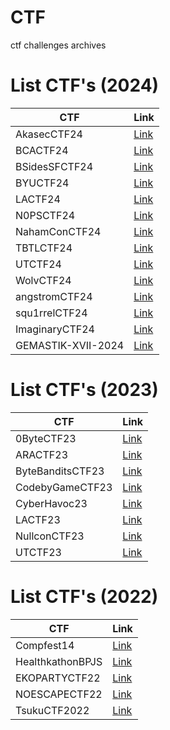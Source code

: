# CTF
ctf challenges archives


# List CTF's (2024)

| CTF           | Link                  |
| ------------- | --------------------- |
| AkasecCTF24   | [Link](AkasecCTF24)   |
| BCACTF24      | [Link](BCACTF24)      |
| BSidesSFCTF24 | [Link](BSidesSFCTF24) |
| BYUCTF24      | [Link](BYUCTF24)      |
| LACTF24       | [Link](LACTF24)       |
| N0PSCTF24     | [Link](N0PSCTF24)     |
| NahamConCTF24 | [Link](NahamConCTF24) |
| TBTLCTF24     | [Link](TBTLCTF24)     |
| UTCTF24       | [Link](UTCTF24)       |
| WolvCTF24     | [Link](WolvCTF24)     |
| angstromCTF24 | [Link](angstromCTF24) |
| squ1rrelCTF24 | [Link](squ1rrelCTF24) |
| ImaginaryCTF24 | [Link](ImaginaryCTF24) |
| GEMASTIK-XVII-2024 | [Link](GEMASTIK-XVII-2024/qual/WU_GEMASTIK24-1355758728_TigaHackerBaikdanRajinMenabung.pdf)


# List CTF's (2023)

| CTF              | Link                     |
| ---------------- | ------------------------ |
| 0ByteCTF23       | [Link](0ByteCTF23)       |
| ARACTF23         | [Link](ARACTF23)         |
| ByteBanditsCTF23 | [Link](ByteBanditsCTF23) |
| CodebyGameCTF23  | [Link](CodebyGameCTF23)  |
| CyberHavoc23     | [Link](CyberHavoc23)     |
| LACTF23          | [Link](LACTF23)          |
| NullconCTF23     | [Link](NullconCTF23)     |
| UTCTF23          | [Link](UTCTF23)          |


# List CTF's (2022)

| CTF              | Link                     |
| ---------------- | ------------------------ |
| Compfest14       | [Link](Compfest14)       |
| HealthkathonBPJS | [Link](HealthkathonBPJS) |
| EKOPARTYCTF22    | [Link](EKOPARTYCTF22)    |
| NOESCAPECTF22    | [Link](NOESCAPECTF22)    |
| TsukuCTF2022     | [Link](TsukuCTF2022)     |
